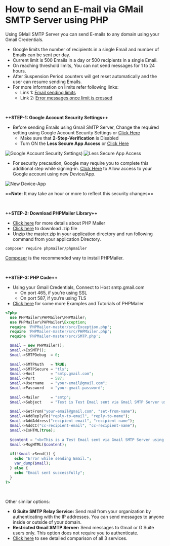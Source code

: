 # How to send an E-mail via GMail SMTP Server using PHP

Using GMail SMTP Server you can send E-mails to any domain using your Gmail Credentials.

+ Google limits the number of recipients in a single Email and number of Emails can be sent per day.
+ Current limit is 500 Emails in a day or 500 recipients in a single Email.
+ On reaching threshold limits, You can not send messages for 1 to 24 hours.
+ After Suspension Period counters will get reset automatically and the user can resume sending Emails.
+ For more information on limits refer following links:
  - Link 1: [Email sending limits](https://support.google.com/a/answer/166852)
  - Link 2: [Error messages once limit is crossed](https://support.google.com/mail/answer/22839)

<br>

**++STEP-1: Google Account Security Settings++**
+ Before sending Emails using Gmail SMTP Server, Change the required setting using Google Account Security Settings or [Click Here](https://myaccount.google.com/security)
  - Make sure that **2-Step-Verification** is Disabled
  - Turn ON the **Less Secure App Access** or [Click Here](https://myaccount.google.com/u/0/lesssecureapps)

![Google Account Security Settings](https://i.imgur.com/6Hxmb2G.png))
![Less Secure App Access](https://i.imgur.com/hymkYJ6.png)

+ For security precaution, Google may require you to complete this additional step while signing-in. [Click Here](https://accounts.google.com/DisplayUnlockCaptcha) to Allow access to your Google account using new Device/App.

![New Device-App](https://i.imgur.com/mEGa22F.png)

==**Note**: It may take an hour or more to reflect this security changes==

<br>

**++STEP-2: Download PHPMailer Library++**
+ [Click here](https://github.com/PHPMailer/PHPMailer/) for more details about PHP Mailer
+ [Click here](https://github.com/PHPMailer/PHPMailer/archive/master.zip) to download .zip file
+ Unzip the master.zip in your application directory and run following command from your application Directory.

```
composer require phpmailer/phpmailer
```
[Composer](https://getcomposer.org/) is the recommended way to install PHPMailer.

<br>

**++STEP-3: PHP Code++**
+ Using your Gmail Credentials, Connect to Host smtp.gmail.com
  - On port 465, if you’re using SSL
  - On port 587, if you’re using TLS
+ [Click here](https://github.com/PHPMailer/PHPMailer/wiki/Tutorial) for some more Examples and Tutorials of PHPMailer
``` php
<?php
  use PHPMailer\PHPMailer\PHPMailer;
  use PHPMailer\PHPMailer\Exception;
  require 'PHPMailer-master/src/Exception.php';
  require 'PHPMailer-master/src/PHPMailer.php';
  require 'PHPMailer-master/src/SMTP.php';

  $mail = new PHPMailer();
  $mail->IsSMTP();
  $mail->SMTPDebug  = 0;
  
  $mail->SMTPAuth   = TRUE;
  $mail->SMTPSecure = "tls";
  $mail->Host       = "smtp.gmail.com";
  $mail->Port       = 587;
  $mail->Username   = "your-email@gmail.com";
  $mail->Password   = "your-gmail-password";
  
  $mail->Mailer     = "smtp";
  $mail->Subject    = "Test is Test Email sent via Gmail SMTP Server using PHP Mailer";
  
  $mail->SetFrom("your-email@gmail.com", "set-from-name");
  $mail->AddReplyTo("reply-to-email", "reply-to-name");
  $mail->AddAddress("recipient-email", "recipient-name");
  $mail->AddCC("cc-recipient-email", "cc-recipient-name");
  $mail->IsHTML(true);
  
  $content = "<b>This is a Test Email sent via Gmail SMTP Server using PHP mailer class.</b>";
  $mail->MsgHTML($content);
  
  if(!$mail->Send()) {
    echo "Error while sending Email.";
    var_dump($mail);
  } else {
    echo "Email sent successfully";
  }
?>
```
<br>

Other similar options:
+ **G Suite SMTP Relay Service:** Send mail from your organization by authenticating with the IP addresses. You can send messages to anyone inside or outside of your domain.
+ **Restricted Gmail SMTP Server:** Send messages to Gmail or G Suite users only. This option does not require you to authenticate.
+ [Click here](https://support.google.com/a/answer/176600) to see detailed comparison of all 3 services.
